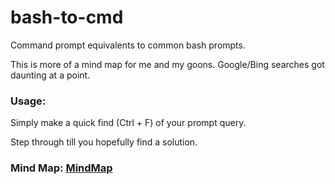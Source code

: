# bash-to-cmd
Command prompt equivalents to common bash prompts.

This is more of a mind map for me and my goons.
Google/Bing searches got daunting at a point.

### Usage:

Simply make a quick find (Ctrl + F) of your prompt query.

Step through till you hopefully find a solution.

### Mind Map: [MindMap](https://github.com/bisscay/bash-to-cmd/blob/main/bash_to_cmd.md)
